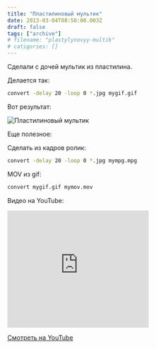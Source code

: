 ```yaml
---
title: "Пластилиновый мультик"
date: 2013-03-04T08:50:00.003Z
draft: false
tags: ["archive"]
# filename: "plastylynovyy-multik"
# catigories: []
---
```


Сделали с дочей мультик из пластилина.

Делается так:

```bash
convert -delay 20 -loop 0 *.jpg mygif.gif
```

Вот результат:

![Пластилиновый мультик](./myimage.gif)

Еще полезное:

Сделать из кадров ролик:

```bash
convert -delay 20 -loop 0 *.jpg mympg.mpg
```

MOV из gif:

```bash
convert mygif.gif mymov.mov
```

Видео на YouTube:

<iframe width="320" height="266" src="https://www.youtube.com/embed/_oHiKSMMwAA" title="Пластелиновый человечик" frameborder="0" allow="accelerometer; autoplay; clipboard-write; encrypted-media; gyroscope; picture-in-picture; web-share" referrerpolicy="strict-origin-when-cross-origin" allowfullscreen></iframe>

[Смотреть на YouTube](https://www.youtube.com/watch?v=_oHiKSMMwAA)
